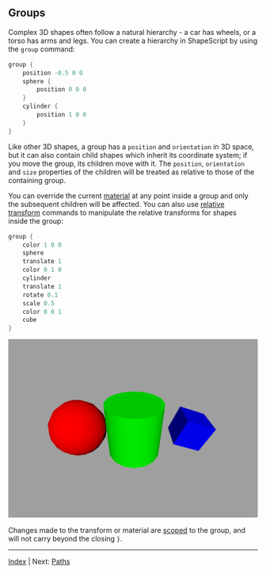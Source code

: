 Groups
---

Complex 3D shapes often follow a natural hierarchy - a car has wheels, or a torso has arms and legs. You can create a hierarchy in ShapeScript by using the `group` command:

```swift
group {
    position -0.5 0 0
    sphere {
        position 0 0 0
    }
    cylinder {
        position 1 0 0
    }
}
```

Like other 3D shapes, a group has a `position` and `orientation` in 3D space, but it can also contain child shapes which inherit its coordinate system; if you move the group, its children move with it. The `position`, `orientation` and `size` properties of the children will be treated as relative to those of the containing group.

You can override the current [material](materials.md) at any point inside a group and only the subsequent children will be affected. You can also use [relative transform](transforms.md) commands to manipulate the relative transforms for shapes inside the group:

```swift
group {
    color 1 0 0
    sphere
    translate 1
    color 0 1 0
    cylinder
    translate 1
    rotate 0.1
    scale 0.5
    color 0 0 1
    cube
}
```

![Group](../../images/group.png)

Changes made to the transform or material are [scoped](scope.md) to the group, and will not carry beyond the closing `}`.

---
[Index](index.md) | Next: [Paths](paths.md)
